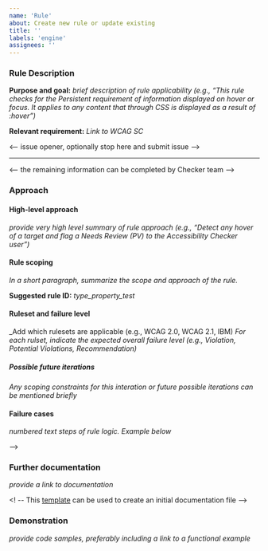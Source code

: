 ```yaml
---
name: 'Rule'
about: Create new rule or update existing
title: ''
labels: 'engine'
assignees: ''
---
```



<!-- Use this template to create a new rule or add to an existing rule. -->

<!-- If you are reporting a bug or problem, please use the bug template instead. -->

<!-- Replace italicized text -->

### Rule Description

**Purpose and goal:** _brief description of rule applicability (e.g., “This rule checks for the Persistent requirement of information displayed on hover or focus. It applies to any content that through CSS is displayed as a result of :hover”)_

**Relevant requirement:** _Link to WCAG SC_

<-- issue opener, optionally stop here and submit issue -->

---

<-- the remaining information can be completed by Checker team -->

### Approach

#### High-level approach

_provide very high level summary of rule approach (e.g., “Detect any hover of a target and flag a Needs Review (PV) to the Accessibility Checker user”)_

#### Rule scoping

_In a short paragraph, summarize the scope and approach of the rule._

**Suggested rule ID:** _type_property_test_

<!-- Use the above format, where: -->

<!-- TYPE is the distinguishing name of the rule file where this rule ID is located. e.g. for a rule in rpt-aria-rules.ts file, the type is 'aria' -->
<!-- PROPERTY is the thing being tested, e.g. alt, label, structure, captions, on_click, color_use, summary, contrast -->
<!-- TEST is the thing that is tested for, e.g. exists? valid? grouped? related? unique? consistent? misuse? or review? (often used in some of the more general 'needs review' rules) -->
<!-- See [Checker-New-Rules-IDs-final.xlsx](https://ibm.ent.box.com/file/717584034994?s=kldsplaifciighv1eh3o4fygjw59gk3f) for examples. -->

#### Ruleset and failure level

_Add which rulesets are applicable (e.g., WCAG 2.0, WCAG 2.1, IBM)
_For each rulset, indicate the expected overall failure level (e.g., Violation, Potential Violations, Recommendation)_

##### Possible future iterations

_Any scoping constraints for this interation or future possible iterations can be mentioned briefly_

#### Failure cases

_numbered text steps of rule logic. Example below_

<!-- 1.	Is :hover used? No, pass; Yes, proceed -->
<!-- 2. Is display being altered in relation with hover? No, pass; Yes, proceed -->
<!-- 3.	Is the element affected by display a direct child of the trigger element (the one with hover) Yes, pass; No, PV -->
-->

### Further documentation

_provide a link to documentation_

<!-- A boxnote for investigation is normally located at https://ibm.box.com/s/eep2on2xxyumeollzi4u3z0ji9auqyzf -->
<! -- This [template](https://ibm.box.com/s/mii0m4jvpf5gruyukamxh4gi1xr40h8b) can be used to create an initial documentation file  -->

### Demonstration

_provide code samples, preferably including a link to a functional example_
